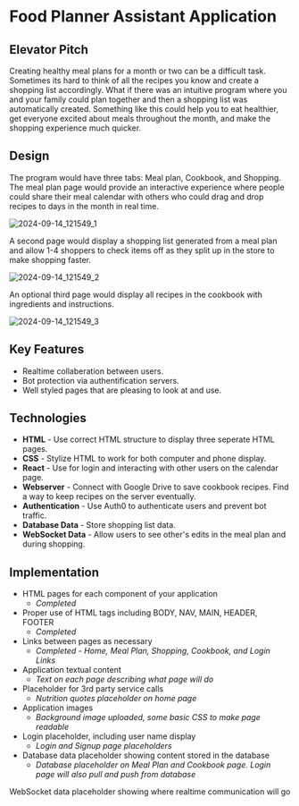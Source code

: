 # Food Planner Assistant Application
## Elevator Pitch
Creating healthy meal plans for a month or two can be a difficult task. Sometimes its hard to think of all the recipes you know and create a shopping list accordingly. What if there was an intuitive program where you and your family could plan together and then a shopping list was automatically created. Something like this could help you to eat healthier, get everyone excited about meals throughout the month, and make the shopping experience much quicker. 

## Design
The program would have three tabs: Meal plan, Cookbook, and Shopping. The meal plan page would provide an interactive experience where people could share their meal calendar with others who could drag and drop recipes to days in the month in real time. 

![2024-09-14_121549_1](https://github.com/user-attachments/assets/ed0a8729-2f9d-4ecb-a44f-5516aa7dbc04)

A second page would display a shopping list generated from a meal plan and allow 1-4 shoppers to check items off as they split up in the store to make shopping faster.

![2024-09-14_121549_2](https://github.com/user-attachments/assets/a814d97d-d066-4d6e-8f57-3489ff10c5f1)

An optional third page would display all recipes in the cookbook with ingredients and instructions.

![2024-09-14_121549_3](https://github.com/user-attachments/assets/9cadd08d-15f6-4a4f-9660-c9788155ac3b)

## Key Features
- Realtime collaberation between users.
- Bot protection via authentification servers.
- Well styled pages that are pleasing to look at and use.

## Technologies

- **HTML** - Use correct HTML structure to display three seperate HTML pages.
- **CSS** - Stylize HTML to work for both computer and phone display.
- **React** - Use for login and interacting with other users on the calendar page.
- **Webserver** - Connect with Google Drive to save cookbook recipes. Find a way to keep recipes on the server eventually. 
- **Authentication** - Use Auth0 to authenticate users and prevent bot traffic.
- **Database Data** - Store shopping list data.
- **WebSocket Data** - Allow users to see other's edits in the meal plan and during shopping.


## Implementation
- HTML pages for each component of your application
  - *Completed*
- Proper use of HTML tags including BODY, NAV, MAIN, HEADER, FOOTER
  - *Completed*
- Links between pages as necessary
  - *Completed - Home, Meal Plan, Shopping, Cookbook, and Login Links*
- Application textual content
  - *Text on each page describing what page will do*
- Placeholder for 3rd party service calls
  - *Nutrition quotes placeholder on home page*
- Application images
  - *Background image uploaded, some basic CSS to make page readable*
- Login placeholder, including user name display
  - *Login and Signup page placeholders*
- Database data placeholder showing content stored in the database
  - *Database placeholder on Meal Plan and Cookbook page. Login page will also pull and push from database*

WebSocket data placeholder showing where realtime communication will go


